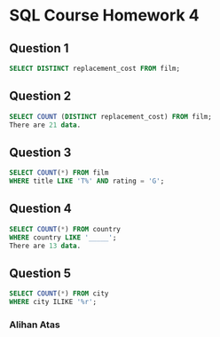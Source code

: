 # SQL Course Homework 4



## Question 1



```sql
SELECT DISTINCT replacement_cost FROM film;
```



## Question  2



```sql
SELECT COUNT (DISTINCT replacement_cost) FROM film;
There are 21 data.
```



##  Question  3



```sql
SELECT COUNT(*) FROM film
WHERE title LIKE 'T%' AND rating = 'G';
```



## Question 4



```sql
SELECT COUNT(*) FROM country 
WHERE country LIKE '_____';
There are 13 data.
```



## Question 5



```sql
SELECT COUNT(*) FROM city
WHERE city ILIKE '%r';
```



### 																																							Alihan Atas

